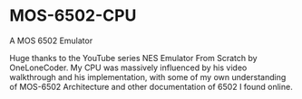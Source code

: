 # MOS-6502-CPU
A MOS 6502 Emulator

Huge thanks to the YouTube series NES Emulator From Scratch by OneLoneCoder. 
My CPU was massively influenced by his video walkthrough and his implementation, with some of my own understanding of MOS-6502 Architecture and other documentation of 6502 I found online.
